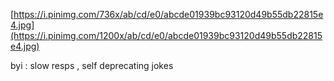 
[https://i.pinimg.com/736x/ab/cd/e0/abcde01939bc93120d49b55db22815e4.jpg](https://i.pinimg.com/1200x/ab/cd/e0/abcde01939bc93120d49b55db22815e4.jpg)

byi : slow resps , self deprecating jokes
